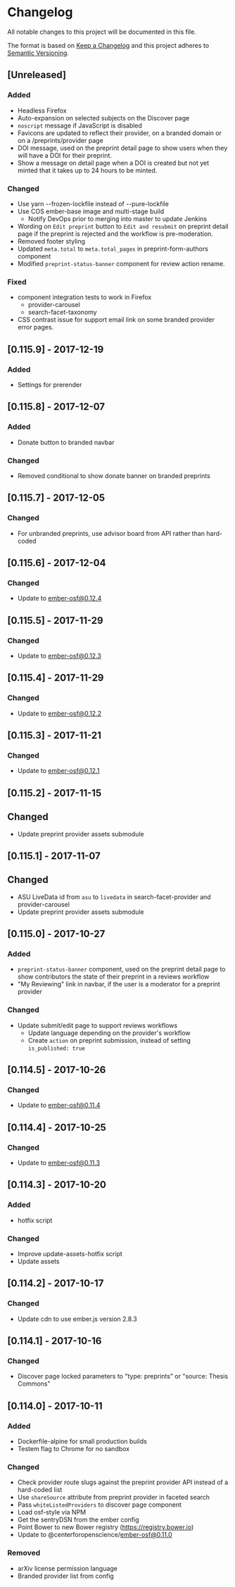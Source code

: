 # Changelog
All notable changes to this project will be documented in this file.

The format is based on [Keep a Changelog](http://keepachangelog.com/en/1.0.0/)
and this project adheres to [Semantic Versioning](http://semver.org/spec/v2.0.0.html).

## [Unreleased]

### Added
- Headless Firefox
- Auto-expansion on selected subjects on the Discover page
- `noscript` message if JavaScript is disabled
- Favicons are updated to reflect their provider, on a branded domain or on a /preprints/provider page
- DOI message, used on the preprint detail page to show users when they will have a DOI for their preprint.
- Show a message on detail page when a DOI is created but not yet minted that it takes up to 24 hours to be minted.

### Changed
- Use yarn --frozen-lockfile instead of --pure-lockfile
- Use COS ember-base image and multi-stage build
  - Notify DevOps prior to merging into master to update Jenkins
- Wording on `Edit preprint` button to `Edit and resubmit` on preprint detail page if the preprint is rejected
 and the workflow is pre-moderation.
- Removed footer styling
- Updated `meta.total` to `meta.total_pages` in preprint-form-authors component
- Modified `preprint-status-banner` component for review action rename.

### Fixed
- component integration tests to work in Firefox
  - provider-carousel
  - search-facet-taxonomy
- CSS contrast issue for support email link on some branded provider error pages.

## [0.115.9] - 2017-12-19
### Added
- Settings for prerender

## [0.115.8] - 2017-12-07
### Added
- Donate button to branded navbar

### Changed
- Removed conditional to show donate banner on branded preprints

## [0.115.7] - 2017-12-05
### Changed
- For unbranded preprints, use advisor board from API rather than hard-coded

## [0.115.6] - 2017-12-04
### Changed
- Update to ember-osf@0.12.4

## [0.115.5] - 2017-11-29
### Changed
- Update to ember-osf@0.12.3

## [0.115.4] - 2017-11-29
### Changed
- Update to ember-osf@0.12.2

## [0.115.3] - 2017-11-21
### Changed
- Update to ember-osf@0.12.1

## [0.115.2] - 2017-11-15
## Changed
- Update preprint provider assets submodule

## [0.115.1] - 2017-11-07
## Changed
- ASU LiveData id from `asu` to `livedata` in search-facet-provider and provider-carousel
- Update preprint provider assets submodule

## [0.115.0] - 2017-10-27
### Added
- `preprint-status-banner` component, used on the preprint detail page to show contributors the state of their preprint in a reviews workflow
- "My Reviewing" link in navbar, if the user is a moderator for a preprint provider

### Changed
- Update submit/edit page to support reviews workflows
  - Update language depending on the provider's workflow
  - Create `action` on preprint submission, instead of setting `is_published: true`

## [0.114.5] - 2017-10-26
### Changed
- Update to ember-osf@0.11.4

## [0.114.4] - 2017-10-25
### Changed
- Update to ember-osf@0.11.3

## [0.114.3] - 2017-10-20
### Added
- hotfix script

### Changed
- Improve update-assets-hotfix script
- Update assets

## [0.114.2] - 2017-10-17
### Changed
- Update cdn to use ember.js version 2.8.3

## [0.114.1] - 2017-10-16
### Changed
- Discover page locked parameters to "type: preprints" or "source: Thesis Commons"

## [0.114.0] - 2017-10-11
### Added
- Dockerfile-alpine for small production builds
- Testem flag to Chrome for no sandbox

### Changed
- Check provider route slugs against the preprint provider API instead of a hard-coded list
- Use `shareSource` attribute from preprint provider in faceted search
- Pass `whiteListedProviders` to discover page component
- Load osf-style via NPM
- Get the sentryDSN from the ember config
- Point Bower to new Bower registry (https://registry.bower.io)
- Update to @centerforopenscience/ember-osf@0.11.0

### Removed
- arXiv license permission language
- Branded provider list from config
